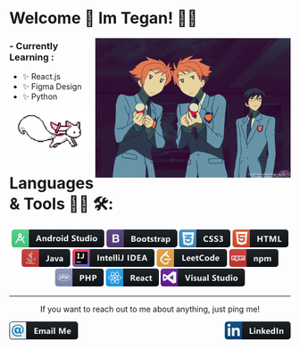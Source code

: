 # Welcome 👋 Im Tegan! 👩‍💻

<img align="right" height="250" width="350" alt="welcome gif with party poppers" src="https://raw.githubusercontent.com/teganjennings/teganjennings/main/assets/welcome.gif" />

### - Currently Learning :

- ✨ React.js
- ✨ Figma Design
- ✨ Python

<img align="center" height="75" alt="kyubey running gif" src="https://raw.githubusercontent.com/teganjennings/teganjennings/main/assets/kyubey.gif" />

# Languages & Tools 👨‍💻 🛠:

<p align="center">
  <!-- For more icons please follow  https://github.com/MikeCodesDotNET/ColoredBadges -->
  <img alt="android-studios icon" src="https://raw.githubusercontent.com/teganjennings/teganjennings/main/assets/languages/android_studio.png" />
  <img alt="bootstrap icon" src="https://raw.githubusercontent.com/teganjennings/teganjennings/main/assets/languages/bootstrap.png" />
  <img alt="CSS icon" src="https://raw.githubusercontent.com/teganjennings/teganjennings/main/assets/languages/css3.png" />
  <img alt="HTML icon" src="https://raw.githubusercontent.com/teganjennings/teganjennings/main/assets/languages/html.png" />
  <img alt="Java icon" src="https://raw.githubusercontent.com/teganjennings/teganjennings/main/assets/languages/java.png" />
  <img alt="jetbrains_intellij icon" src="https://raw.githubusercontent.com/teganjennings/teganjennings/main/assets/languages/jetbrains_intellij.png" />
  <img alt="leetcode icon" src="https://raw.githubusercontent.com/teganjennings/teganjennings/main/assets/languages/leetcode.png" />
  <img alt="npm icon" src="https://raw.githubusercontent.com/teganjennings/teganjennings/main/assets/languages/npm.png" />
  <img alt="php icon" src="https://raw.githubusercontent.com/teganjennings/teganjennings/main/assets/languages/php.png" />
  <img alt="react icon" src="https://raw.githubusercontent.com/teganjennings/teganjennings/main/assets/languages/react.png" />
  <img alt="visualstudio icon" src="https://raw.githubusercontent.com/teganjennings/teganjennings/main/assets/languages/visualstudio.png" />
</p>

<hr width="100%" size="2">
<div align="center">
  <p>If you want to reach out to me about anything, just ping me!</p>
  <a href="mailto:teganjennings1@hotmail.com">
    <img align="left" alt="email me icon" src="https://raw.githubusercontent.com/teganjennings/teganjennings/main/assets/contact/email_me.png" />
  </a>
  <a href="https://www.linkedin.com/in/teganjennings/">
    <img align="right" alt="github stats" src="https://raw.githubusercontent.com/teganjennings/teganjennings/main/assets/contact/linkedin.png" />
  </a>
</div>

<!-- <a href="https://github.com/teganjennings/github-readme-stats">
  <img align="right" height="250" width="350" alt="github stats" src="https://github-readme-stats.vercel.app/api?username=teganjennings&&show_icons=true&theme=dracula" />
</a> -->
